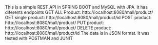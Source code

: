 This is a simple REST API in SPRING BOOT and MySQL with JPA.
It has diferents endpoints
GET ALL Product: http://localhost:8080/mall/product/
GET single product:  http://localhost:8080/mall/product/id
POST product: http://localhost:8080/mall/product/
PUT product: http://localhost:8080/mall/product/
DELETE product: http://localhost:8080/mall/product/id
The data is in JSON format. It was tested with POSTMAN and JUNIT 